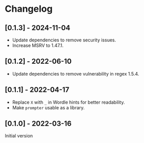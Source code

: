# Changelog

## [0.1.3] - 2024-11-04

* Update dependencies to remove security issues.
* Increase MSRV to 1.47.1.

## [0.1.2] - 2022-06-10

* Update dependencies to remove vulnerability in regex 1.5.4.

## [0.1.1] - 2022-04-17

* Replace `X` with `_` in Wordle hints for better readability.
* Make `prompter` usable as a library.

## [0.1.0] - 2022-03-16

Initial version
